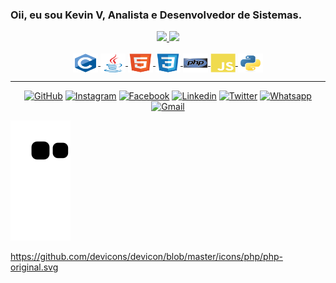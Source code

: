 ### Oii, eu sou Kevin V, Analista e Desenvolvedor de Sistemas.

<div align="center">
  <a href="https://github.com/KevinVill4">
  <img height="160em" src="https://github-readme-stats.vercel.app/api?username=KevinVill4&show_icons=true&theme=dracula&include_all_commits=true&count_private=true"/>
  <img height="160em" src="https://github-readme-stats.vercel.app/api/top-langs/?username=KevinVill4&layout=compact&langs_count=7&theme=dracula"/>
</div>

<div align="center">
  <div style="display: inline_block"><br>
    <img align="center" alt="Kevin-C" height="30" width="40" src="https://raw.githubusercontent.com/devicons/devicon/1119b9f84c0290e0f0b38982099a2bd027a48bf1/icons/c/c-original.svg">
    <img align="center" alt="Kevin-Java" height="30" width="40" src="https://raw.githubusercontent.com/devicons/devicon/1119b9f84c0290e0f0b38982099a2bd027a48bf1/icons/java/java-original.svg"> 
    <img align="center" alt="Kevin-HTML" height="30" width="40" src="https://raw.githubusercontent.com/devicons/devicon/master/icons/html5/html5-original.svg"> 
    <img align="center" alt="Kevin-CSS" height="30" width="40" src="https://raw.githubusercontent.com/devicons/devicon/master/icons/css3/css3-original.svg"> 
    <img align="center" alt="Kevin-PHP" height="30" width="40" src="https://raw.githubusercontent.com/devicons/devicon/1119b9f84c0290e0f0b38982099a2bd027a48bf1/icons/php/php-original.svg"> 
    <img align="center" alt="Kevin-Js" height="30" width="40" src="https://raw.githubusercontent.com/devicons/devicon/master/icons/javascript/javascript-plain.svg">
    <img align="center" alt="Kevin-Python" height="30" width="40" src="https://raw.githubusercontent.com/devicons/devicon/master/icons/python/python-original.svg">
  </div>
</div>
  <hr>
<div align="center">

[![GitHub](https://img.shields.io/badge/GitHub-100000?style=for-the-badge&logo=github&logoColor=white)](https://github.com/KevinVill4)  [![Instagram](https://img.shields.io/badge/Instagram-E4405F?style=for-the-badge&logo=instagram&logoColor=white)](https://www.instagram.com/kevin__villa_/)  [![Facebook](https://img.shields.io/badge/Facebook-1877F2?style=for-the-badge&logo=facebook&logoColor=white)](https://www.facebook.com/kevinvilla2002/)  [![Linkedin](https://img.shields.io/badge/LinkedIn-0077B5?style=for-the-badge&logo=linkedin&logoColor=white)](https://www.linkedin.com/in/kevin-villa-679483209/)  [![Twitter](https://img.shields.io/badge/Twitter-1DA1F2?style=for-the-badge&logo=twitter&logoColor=white)](https://twitter.com/kevin_vill4)  [![Whatsapp](https://img.shields.io/badge/WhatsApp-25D366?style=for-the-badge&logo=whatsapp&logoColor=white)](https://contate.me/kevinvill4)  [![Gmail](https://img.shields.io/badge/Gmail-D14836?style=for-the-badge&logo=gmail&logoColor=white)](mailto:kevinvilla712@gmail.com)
</div>

  
  
![snake gif](https://github.com/KevinVill4/KevinVill4/blob/output/github-contribution-grid-snake.svg)


https://github.com/devicons/devicon/blob/master/icons/php/php-original.svg